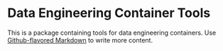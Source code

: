 # Data Engineering Container Tools

This is a package containing tools for data engineering containers. Use
[Github-flavored Markdown](https://guides.github.com/features/mastering-markdown/)
to write more content.
